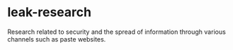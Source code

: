 leak-research
=============

Research related to security and the spread of information through various channels such as paste websites.